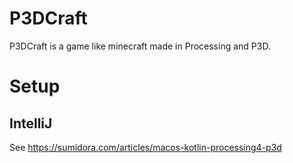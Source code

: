 # P3DCraft

P3DCraft is a game like minecraft made in Processing and P3D.

# Setup

## IntelliJ

See https://sumidora.com/articles/macos-kotlin-processing4-p3d
